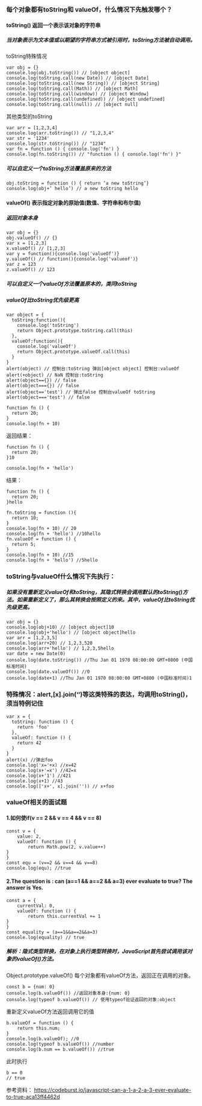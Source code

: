 ### 每个对象都有toString和 valueOf，什么情况下先触发哪个？

#### toString() 返回一个表示该对象的字符串

##### 当对象表示为文本值或以期望的字符串方式被引用时，toString方法被自动调用。
toString特殊情况
```
var obj = {}
console.log(obj.toString()) // [object object]
console.log(toString.call(new Date)) // [object Date]
console.log(toString.call(new String)) // [object String]
console.log(toString.call(Math)) // [object Math]
console.log(toString.call(window)) // [object Window]
console.log(toString.call(undefined)) // [object undefined]
console.log(toString.call(null)) // [object null]
```
其他类型的toString
```
var arr = [1,2,3,4]
console.log(arr.toString()) // "1,2,3,4"
var str = '1234'
console.log(str.toString()) // "1234"
var fn = function () { console.log('fn') }
console.log(fn.toString()) // "function () { console.log('fn') }"
```

##### 可以自定义一个toString方法覆盖原来的方法 
```
obj.toString = function () { return ‘a new toString’}
console.log(obj+’ hello’) // a new toString hello
```


#### valueOf() 表示指定对象的原始值(数值、字符串和布尔值)

##### 返回对象本身
```
var obj = {}
obj.valueOf() // {}
var x = [1,2,3]
x.valueOf() // [1,2,3]
var y = function(){console.log('valueOf')}
y.valueOf() // function(){console.log('valueof')}
var z = 123
z.valueOf() // 123
```

##### 可以自定义一个valueOf方法覆盖原本的，类同toString

##### valueOf比toString优先级更高
```
var object = {
  toString:function(){
    console.log('toString')
    return Object.prototype.toString.call(this)
  },
  valueOf:function(){
    console.log('valueOf')
    return Object.prototype.valueOf.call(this)
  }
}
alert(object) // 控制台:toString 弹出[object object] 控制台:valueOf
alert(+object) // NaN 控制台:toString
alert(object=={}) // false
alert(object==={}) // false
alert(object=='test') // 弹出false 控制台valueOf toString
alert(object==='test') // false
```

```
function fn () {
  return 20;
}
console.log(fn + 10)
```
返回结果：
```
function fn () {
  return 20;
}10
```

```
console.log(fn + 'hello')
```
结果：
```
function fn () {
  return 20;
}hello
```

```
fn.toString = function (){
  return 10;
}
console.log(fn + 10) // 20
console.log(fn + 'hello') //10hello
fn.valueOf = function () {
  return 5;
}
console.log(fn + 10) //15
console.log(fn + 'hello') //5hello
```


### toString与valueOf什么情况下先执行：

##### 如果没有重新定义valueOf和toString，其隐式转换会调用默认的toString()方法。如果重新定义了，那么其转换会按照定义的来。其中，valueOf比toString优先级更高。
```
var obj = {}
console.log(obj+10) // [object object]10
console.log(obj+'hello') // [object object]hello
var arr = [1,2,3,5]
console.log(arr+20) // 1,2,3,520
console.log(arr+'hello') // 1,2,3,5hello
var date = new Date(0)
console.log(date.toString()) //Thu Jan 01 1970 08:00:00 GMT+0800 (中国标准时间) 
console.log(date.valueOf()) //0
console.log(date+1) //Thu Jan 01 1970 08:00:00 GMT+0800 (中国标准时间)1
```

### 特殊情况：alert,[x].join(‘’)等这类特殊的表达，均调用toString()，须当特例记住
```
var x = {
  toString: function () {
    return 'foo'
  },
  valueOf: function () {
    return 42
  }
}
alert(x) //弹出foo
console.log('x='+x) //x=42
console.log(x+'=x') //42=x
console.log(x+'1') //421
console.log(x+1) //43
console.log(['x+', x].join('')) // x+foo
```




### valueOf相关的面试题

#### 1.如何使if(v == 2 && v == 4 && v == 8)

```
const v = {
	value: 2,
	valueOf: function () {
		return Math.pow(2, v.value++)
}
}
const equ = (v==2 && v==4 && v==8)
console.log(equ); //true
```


#### 2.The question is : can (a==1 && a==2 && a=3) ever evaluate to true? The answer is Yes.
```
const a = {
	currentVal: 0,
	valueOf: function () {
		return this.currentVal += 1
}
}
const equality = (a==1&&a==2&&a=3)
console.log(equality) // true
```


##### 解析：隐式类型转换，在对象上执行类型转换时，JavaScript首先尝试调用该对象的valueOf()方法。 

Object.prototype.valueOf() 每个对象都有valueOf方法，返回正在调用的对象。
```
const b = {num: 0}
console.log(b.valueOf()) //返回对象本身:{num: 0}
console.log(typeof b.valueOf()) // 使用typeof验证返回的对象:object
```

重新定义valueOf方法返回调用它的值
```
b.valueOf = function () {
	return this.num;
}
console.log(b.valueOf); //0
console.log(typeof b.valueOf()) //number
console.log(b.num == b.valueOf()) //true
```
此时执行
```
b == 0 
// true
```

参考资料：
https://codeburst.io/javascript-can-a-1-a-2-a-3-ever-evaluate-to-true-aca13ff4462d


